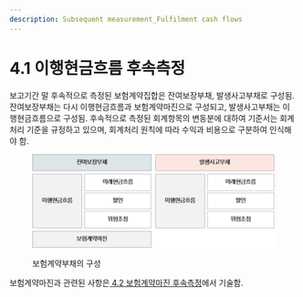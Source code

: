 ```yaml
---
description: Subsequent measurement_Fulfilment cash flows
---
```


# 4.1 이행현금흐름 후속측정

보고기간 말 후속적으로 측정된 보험계약집합은 잔여보장부채, 발생사고부채로 구성됨. 잔여보장부채는 다시 이행현금흐름과 보험계약마진으로 구성되고, 발생사고부채는 이행현금흐름으로 구성됨. 후속적으로 측정된 회계항목의 변동분에 대하여 기준서는 회계처리 기준을 규정하고 있으며, 회계처리 원칙에 따라 수익과 비용으로 구분하여 인식해야 함.&#x20;

<figure><img src="../../.gitbook/assets/assets_-MCq_hIKPo4BhcKtBqTt_-MLGvUtMNpll6Ktaub0N_-MLGw6ZHQOPN3DQvJNeU_그림4-3.webp" alt=""><figcaption><p>보험계약부채의 구성</p></figcaption></figure>

보험계약마진과 관련된 사항은[ 4.2 보험계약마진 후속측정](broken-reference)에서 기술함.  &#x20;
